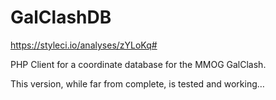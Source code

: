 # GalClashDB

https://styleci.io/analyses/zYLoKq#

PHP Client for a coordinate database for the MMOG GalClash.

This version, while far from complete, is tested and working…
